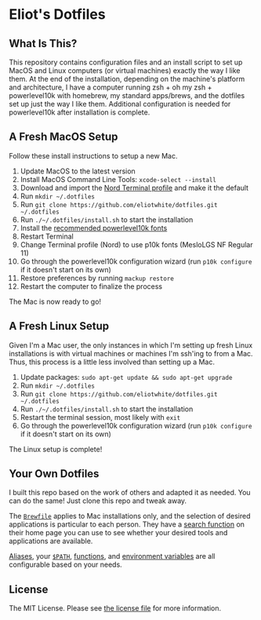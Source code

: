 # Eliot's Dotfiles

## What Is This?

This repository contains configuration files and an install script to set up MacOS and Linux computers (or virtual machines) exactly the way I like them. At the end of the installation, depending on the machine's platform and architecture, I have a computer running zsh + oh my zsh + powerlevel10k with homebrew, my standard apps/brews, and the dotfiles set up just the way I like them. Additional configuration is needed for powerlevel10k after installation is complete.

## A Fresh MacOS Setup

Follow these install instructions to setup a new Mac.

1. Update MacOS to the latest version
2. Install MacOS Command Line Tools: `xcode-select --install`
3. Download and import the [Nord Terminal profile](https://github.com/nordtheme/terminal-app) and make it the default
4. Run `mkdir ~/.dotfiles`
5. Run `git clone https://github.com/eliotwhite/dotfiles.git ~/.dotfiles`
6. Run `./~/.dotfiles/install.sh` to start the installation
7. Install the [recommended powerlevel10k fonts](https://github.com/romkatv/powerlevel10k/blob/master/font.md)
8. Restart Terminal
9. Change Terminal profile (Nord) to use p10k fonts (MesloLGS NF Regular 11)
10. Go through the powerlevel10k configuration wizard (run `p10k configure` if it doesn't start on its own)
11. Restore preferences by running `mackup restore`
12. Restart the computer to finalize the process

The Mac is now ready to go!

## A Fresh Linux Setup

Given I'm a Mac user, the only instances in which I'm setting up fresh Linux installations is with virtual machines or machines I'm ssh'ing to from a Mac. Thus, this process is a little less involved than setting up a Mac.

1. Update packages: `sudo apt-get update && sudo apt-get upgrade`
2. Run `mkdir ~/.dotfiles`
3. Run `git clone https://github.com/eliotwhite/dotfiles.git ~/.dotfiles`
4. Run `./~/.dotfiles/install.sh` to start the installation
5. Restart the terminal session, most likely with `exit`
6. Go through the powerlevel10k configuration wizard (run `p10k configure` if it doesn't start on its own)

The Linux setup is complete!

## Your Own Dotfiles

I built this repo based on the work of others and adapted it as needed. You can do the same! Just clone this repo and tweak away.

The [`Brewfile`](./Brewfile) applies to Mac installations only, and the selection of desired applications is particular to each person. They have a [search function](https://brew.sh/) on their home page you can use to see whether your desired tools and applications are available.

[Aliases](./omz-custom/aliases.zsh), your [`$PATH`](./omz-custom/paths.zsh), [functions](./omz-custom/functions.zsh), and [environment variables](./omz-custom/env.zsh) are all configurable based on your needs.

## License

The MIT License. Please see [the license file](./license) for more information.